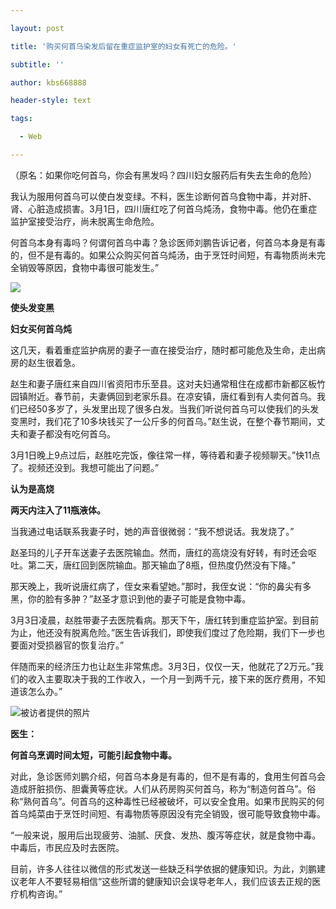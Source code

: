 ---
layout: post
title: '购买何首乌染发后留在重症监护室的妇女有死亡的危险。'
subtitle: ''
author: kbs668888
header-style: text
tags:
  - Web
---
（原名：如果你吃何首乌，你会有黑发吗？四川妇女服药后有失去生命的危险）

我认为服用何首乌可以使白发变绿。不料，医生诊断何首乌食物中毒，并对肝、肾、心脏造成损害。3月1日，四川唐红吃了何首乌炖汤，食物中毒。他仍在重症监护室接受治疗，尚未脱离生命危险。

何首乌本身有毒吗？何谓何首乌中毒？急诊医师刘鹏告诉记者，何首乌本身是有毒的，但不是有毒的。如果公众购买何首乌炖汤，由于烹饪时间短，有毒物质尚未完全销毁等原因，食物中毒很可能发生。”

![](http://dingyue.ws.126.net/=9GLFJoBffMpx0fAkAPYjAQDNn3H2SlPchhpa5hFFcic51551802698141.jpg)

 **使头发变黑**

 **妇女买何首乌炖**

这几天，看着重症监护病房的妻子一直在接受治疗，随时都可能危及生命，走出病房的赵生很着急。

赵生和妻子唐红来自四川省资阳市乐至县。这对夫妇通常租住在成都市新都区板竹园镇附近。春节前，夫妻俩回到老家乐县。在凉安镇，唐红看到有人卖何首乌。我们已经50多岁了，头发里出现了很多白发。当我们听说何首乌可以使我们的头发变黑时，我们花了10多块钱买了一公斤多的何首乌。”赵生说，在整个春节期间，丈夫和妻子都没有吃何首乌。

3月1日晚上9点过后，赵胜吃完饭，像往常一样，等待着和妻子视频聊天。”快11点了。视频还没到。我想可能出了问题。”

 **认为是高烧**

 **两天内注入了11瓶液体。**

当我通过电话联系我妻子时，她的声音很微弱：“我不想说话。我发烧了。”

赵圣玛的儿子开车送妻子去医院输血。然而，唐红的高烧没有好转，有时还会呕吐。第二天，唐红回到医院输血。那天输血了8瓶，但热度仍然没有下降。”

那天晚上，我听说唐红病了，侄女来看望她。”那时，我侄女说：“你的鼻尖有多黑，你的脸有多肿？”赵圣才意识到他的妻子可能是食物中毒。

3月3日凌晨，赵胜带妻子去医院看病。那天下午，唐红转到重症监护室。到目前为止，他还没有脱离危险。”医生告诉我们，即使我们度过了危险期，我们下一步也要面对受损器官的恢复治疗。”

伴随而来的经济压力也让赵生非常焦虑。3月3日，仅仅一天，他就花了2万元。”我们的收入主要取决于我的工作收入，一个月一到两千元，接下来的医疗费用，不知道该怎么办。”

![](http://dingyue.ws.126.net/3JJOD5gHVOuITh5KkHM4GqwliZjtXiP=Z22Pp0sXCyLIr1551802698142compressflag.png)被访者提供的照片

 **医生：**

 **何首乌烹调时间太短，可能引起食物中毒。**

对此，急诊医师刘鹏介绍，何首乌本身是有毒的，但不是有毒的，食用生何首乌会造成肝脏损伤、胆囊黄等症状。人们从药房购买何首乌，称为“制造何首乌”。俗称“熟何首乌”。何首乌的这种毒性已经被破坏，可以安全食用。如果市民购买的何首乌炖菜由于烹饪时间短、有毒物质等原因没有完全销毁，很可能导致食物中毒。

“一般来说，服用后出现疲劳、油腻、厌食、发热、腹泻等症状，就是食物中毒。中毒后，市民应及时去医院。

目前，许多人往往以微信的形式发送一些缺乏科学依据的健康知识。为此，刘鹏建议老年人不要轻易相信“这些所谓的健康知识会误导老年人，我们应该去正规的医疗机构咨询。”

